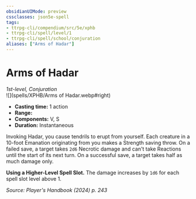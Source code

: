 ```yaml
---
obsidianUIMode: preview
cssclasses: json5e-spell
tags:
- ttrpg-cli/compendium/src/5e/xphb
- ttrpg-cli/spell/level/1
- ttrpg-cli/spell/school/conjuration
aliases: ["Arms of Hadar"]
---
```

# Arms of Hadar
*1st-level, Conjuration*  
![](spells/XPHB/Arms of Hadar.webp#right)  

- **Casting time:** 1 action
- **Range:** 
- **Components:** V, S
- **Duration:** Instantaneous

Invoking Hadar, you cause tendrils to erupt from yourself. Each creature in a 10-foot Emanation originating from you makes a Strength saving throw. On a failed save, a target takes `2d6` Necrotic damage and can't take Reactions until the start of its next turn. On a successful save, a target takes half as much damage only.

**Using a Higher-Level Spell Slot.** The damage increases by `1d6` for each spell slot level above 1.

*Source: Player's Handbook (2024) p. 243*